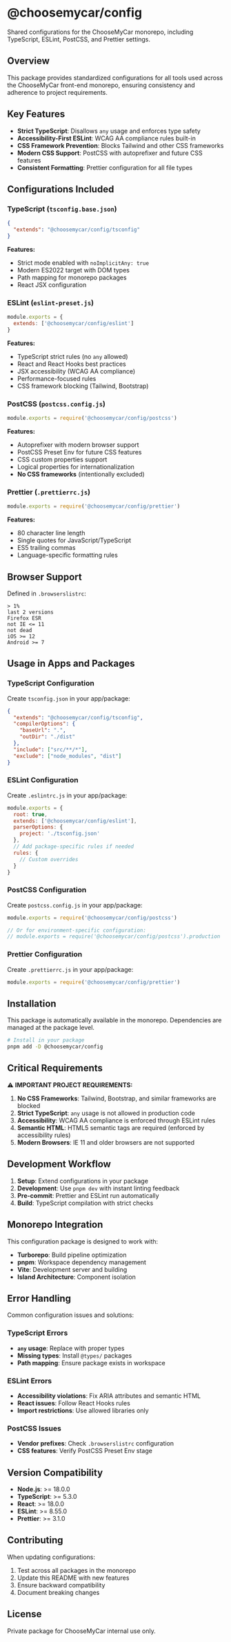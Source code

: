 # @choosemycar/config

Shared configurations for the ChooseMyCar monorepo, including TypeScript, ESLint, PostCSS, and Prettier settings.

## Overview

This package provides standardized configurations for all tools used across the ChooseMyCar front-end monorepo, ensuring consistency and adherence to project requirements.

## Key Features

- **Strict TypeScript**: Disallows `any` usage and enforces type safety
- **Accessibility-First ESLint**: WCAG AA compliance rules built-in
- **CSS Framework Prevention**: Blocks Tailwind and other CSS frameworks
- **Modern CSS Support**: PostCSS with autoprefixer and future CSS features
- **Consistent Formatting**: Prettier configuration for all file types

## Configurations Included

### TypeScript (`tsconfig.base.json`)

```json
{
  "extends": "@choosemycar/config/tsconfig"
}
```

**Features:**
- Strict mode enabled with `noImplicitAny: true`
- Modern ES2022 target with DOM types
- Path mapping for monorepo packages
- React JSX configuration

### ESLint (`eslint-preset.js`)

```javascript
module.exports = {
  extends: ['@choosemycar/config/eslint']
}
```

**Features:**
- TypeScript strict rules (no `any` allowed)
- React and React Hooks best practices
- JSX accessibility (WCAG AA compliance)
- Performance-focused rules
- CSS framework blocking (Tailwind, Bootstrap)

### PostCSS (`postcss.config.js`)

```javascript
module.exports = require('@choosemycar/config/postcss')
```

**Features:**
- Autoprefixer with modern browser support
- PostCSS Preset Env for future CSS features
- CSS custom properties support
- Logical properties for internationalization
- **No CSS frameworks** (intentionally excluded)

### Prettier (`.prettierrc.js`)

```javascript
module.exports = require('@choosemycar/config/prettier')
```

**Features:**
- 80 character line length
- Single quotes for JavaScript/TypeScript
- ES5 trailing commas
- Language-specific formatting rules

## Browser Support

Defined in `.browserslistrc`:

```
> 1%
last 2 versions
Firefox ESR
not IE <= 11
not dead
iOS >= 12
Android >= 7
```

## Usage in Apps and Packages

### TypeScript Configuration

Create `tsconfig.json` in your app/package:

```json
{
  "extends": "@choosemycar/config/tsconfig",
  "compilerOptions": {
    "baseUrl": ".",
    "outDir": "./dist"
  },
  "include": ["src/**/*"],
  "exclude": ["node_modules", "dist"]
}
```

### ESLint Configuration

Create `.eslintrc.js` in your app/package:

```javascript
module.exports = {
  root: true,
  extends: ['@choosemycar/config/eslint'],
  parserOptions: {
    project: './tsconfig.json'
  },
  // Add package-specific rules if needed
  rules: {
    // Custom overrides
  }
}
```

### PostCSS Configuration

Create `postcss.config.js` in your app/package:

```javascript
module.exports = require('@choosemycar/config/postcss')

// Or for environment-specific configuration:
// module.exports = require('@choosemycar/config/postcss').production
```

### Prettier Configuration

Create `.prettierrc.js` in your app/package:

```javascript
module.exports = require('@choosemycar/config/prettier')
```

## Installation

This package is automatically available in the monorepo. Dependencies are managed at the package level.

```bash
# Install in your package
pnpm add -D @choosemycar/config
```

## Critical Requirements

⚠️ **IMPORTANT PROJECT REQUIREMENTS:**

1. **No CSS Frameworks**: Tailwind, Bootstrap, and similar frameworks are blocked
2. **Strict TypeScript**: `any` usage is not allowed in production code
3. **Accessibility**: WCAG AA compliance is enforced through ESLint rules
4. **Semantic HTML**: HTML5 semantic tags are required (enforced by accessibility rules)
5. **Modern Browsers**: IE 11 and older browsers are not supported

## Development Workflow

1. **Setup**: Extend configurations in your package
2. **Development**: Use `pnpm dev` with instant linting feedback
3. **Pre-commit**: Prettier and ESLint run automatically
4. **Build**: TypeScript compilation with strict checks

## Monorepo Integration

This configuration package is designed to work with:

- **Turborepo**: Build pipeline optimization
- **pnpm**: Workspace dependency management
- **Vite**: Development server and building
- **Island Architecture**: Component isolation

## Error Handling

Common configuration issues and solutions:

### TypeScript Errors
- **`any` usage**: Replace with proper types
- **Missing types**: Install `@types/` packages
- **Path mapping**: Ensure package exists in workspace

### ESLint Errors
- **Accessibility violations**: Fix ARIA attributes and semantic HTML
- **React issues**: Follow React Hooks rules
- **Import restrictions**: Use allowed libraries only

### PostCSS Issues
- **Vendor prefixes**: Check `.browserslistrc` configuration
- **CSS features**: Verify PostCSS Preset Env stage

## Version Compatibility

- **Node.js**: >= 18.0.0
- **TypeScript**: >= 5.3.0
- **React**: >= 18.0.0
- **ESLint**: >= 8.55.0
- **Prettier**: >= 3.1.0

## Contributing

When updating configurations:

1. Test across all packages in the monorepo
2. Update this README with new features
3. Ensure backward compatibility
4. Document breaking changes

## License

Private package for ChooseMyCar internal use only.
